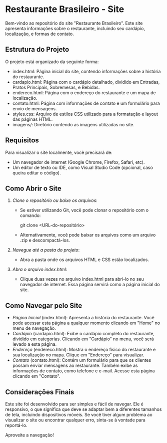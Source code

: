 # Restaurante Brasileiro - Site

Bem-vindo ao repositório do site "Restaurante Brasileiro". Este site apresenta informações sobre o restaurante, incluindo seu cardápio, localização, e formas de contato. 

## Estrutura do Projeto

O projeto está organizado da seguinte forma:

- index.html: Página inicial do site, contendo informações sobre a história do restaurante.
- cardapio.html: Página com o cardápio detalhado, dividido em Entradas, Pratos Principais, Sobremesas, e Bebidas.
- endereco.html: Página com o endereço do restaurante e um mapa de localização.
- contato.html: Página com informações de contato e um formulário para envio de mensagens.
- styles.css: Arquivo de estilos CSS utilizado para a formatação e layout das páginas HTML.
- imagens/: Diretório contendo as imagens utilizadas no site.

## Requisitos

Para visualizar o site localmente, você precisará de:

- Um navegador de internet (Google Chrome, Firefox, Safari, etc).
- Um editor de texto ou IDE, como Visual Studio Code (opcional, caso queira editar o código).

## Como Abrir o Site

1. *Clone o repositório ou baixe os arquivos*:
   - Se estiver utilizando Git, você pode clonar o repositório com o comando:
     
     git clone <URL-do-repositório>
     
   - Alternativamente, você pode baixar os arquivos como um arquivo .zip e descompactá-los.

2. *Navegue até a pasta do projeto*:
   - Abra a pasta onde os arquivos HTML e CSS estão localizados.

3. *Abra o arquivo index.html*:
   - Clique duas vezes no arquivo index.html para abri-lo no seu navegador de internet. Essa página servirá como a página inicial do site.

## Como Navegar pelo Site

- *Página Inicial* (index.html): Apresenta a história do restaurante. Você pode acessar esta página a qualquer momento clicando em "Home" no menu de navegação.
- *Cardápio* (cardapio.html): Exibe o cardápio completo do restaurante, dividido em categorias. Clicando em "Cardápio" no menu, você será levado a esta página.
- *Endereço* (endereco.html): Mostra o endereço físico do restaurante e sua localização no mapa. Clique em "Endereço" para visualizar.
- *Contato* (contato.html): Contém um formulário para que os clientes possam enviar mensagens ao restaurante. Também exibe as informações de contato, como telefone e e-mail. Acesse esta página clicando em "Contato".

## Considerações Finais

Este site foi desenvolvido para ser simples e fácil de navegar. Ele é responsivo, o que significa que deve se adaptar bem a diferentes tamanhos de tela, incluindo dispositivos móveis. Se você tiver algum problema ao visualizar o site ou encontrar qualquer erro, sinta-se à vontade para reportá-lo.

Aproveite a navegação!
